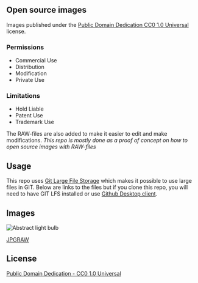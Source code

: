 Open source images
------------------

Images published under the [Public Domain Dedication CC0 1.0 Universal](http://creativecommons.org/publicdomain/zero/1.0/) license.

### Permissions

* Commercial Use
* Distribution
* Modification
* Private Use

### Limitations

* Hold Liable
* Patent Use
* Trademark Use

The RAW-files are also added to make it easier to edit and make modifications.
*This repo is mostly done as a proof of concept on how to open source images with RAW-files*

## Usage
This repo uses [Git Large File Storage](https://git-lfs.github.com/) which makes it possible to use large files in GIT. Below are links to the files but if you clone this repo, you will need to have GIT LFS installed or use [Github Desktop client](https://desktop.github.com/).

## Images
![Abstract light bulb](images/light_bulb_small.jpg)

[JPG](images/light_bulb.jpg)[RAW](images/light_bulb.CR2)

## License
[Public Domain Dedication - CC0 1.0 Universal](http://creativecommons.org/publicdomain/zero/1.0/)
